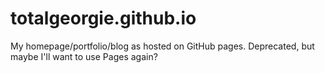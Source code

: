 totalgeorgie.github.io
======================

My homepage/portfolio/blog as hosted on GitHub pages. Deprecated, but maybe I'll want to use Pages again?
